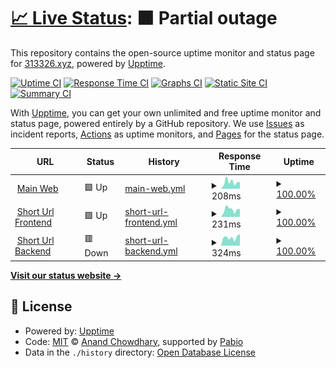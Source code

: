 # [📈 Live Status](https://monitor.313326.xyz): <!--live status--> **🟧 Partial outage**

This repository contains the open-source uptime monitor and status page for [313326.xyz](https://313326.xyz), powered by [Upptime](https://github.com/upptime/upptime).

[![Uptime CI](https://github.com/313326/monitor/workflows/Uptime%20CI/badge.svg)](https://github.com/313326/monitor/actions?query=workflow%3A%22Uptime+CI%22)
[![Response Time CI](https://github.com/313326/monitor/workflows/Response%20Time%20CI/badge.svg)](https://github.com/313326/monitor/actions?query=workflow%3A%22Response+Time+CI%22)
[![Graphs CI](https://github.com/313326/monitor/workflows/Graphs%20CI/badge.svg)](https://github.com/313326/monitor/actions?query=workflow%3A%22Graphs+CI%22)
[![Static Site CI](https://github.com/313326/monitor/workflows/Static%20Site%20CI/badge.svg)](https://github.com/313326/monitor/actions?query=workflow%3A%22Static+Site+CI%22)
[![Summary CI](https://github.com/313326/monitor/workflows/Summary%20CI/badge.svg)](https://github.com/313326/monitor/actions?query=workflow%3A%22Summary+CI%22)

With [Upptime](https://upptime.js.org), you can get your own unlimited and free uptime monitor and status page, powered entirely by a GitHub repository. We use [Issues](https://github.com/313326/monitor/issues) as incident reports, [Actions](https://github.com/313326/monitor/actions) as uptime monitors, and [Pages](https://monitor.313326.xyz) for the status page.

<!--start: status pages-->
<!-- This summary is generated by Upptime (https://github.com/upptime/upptime) -->
<!-- Do not edit this manually, your changes will be overwritten -->
<!-- prettier-ignore -->
| URL | Status | History | Response Time | Uptime |
| --- | ------ | ------- | ------------- | ------ |
| <img alt="" src="https://icons.duckduckgo.com/ip3/313326.xyz.ico" height="13"> [Main Web](https://313326.xyz/) | 🟩 Up | [main-web.yml](https://github.com/313326/monitor/commits/HEAD/history/main-web.yml) | <details><summary><img alt="Response time graph" src="./graphs/main-web/response-time-week.png" height="20"> 208ms</summary><br><a href="https://monitor.313326.xyz/history/main-web"><img alt="Response time 182" src="https://img.shields.io/endpoint?url=https%3A%2F%2Fraw.githubusercontent.com%2F313326%2Fmonitor%2FHEAD%2Fapi%2Fmain-web%2Fresponse-time.json"></a><br><a href="https://monitor.313326.xyz/history/main-web"><img alt="24-hour response time 212" src="https://img.shields.io/endpoint?url=https%3A%2F%2Fraw.githubusercontent.com%2F313326%2Fmonitor%2FHEAD%2Fapi%2Fmain-web%2Fresponse-time-day.json"></a><br><a href="https://monitor.313326.xyz/history/main-web"><img alt="7-day response time 208" src="https://img.shields.io/endpoint?url=https%3A%2F%2Fraw.githubusercontent.com%2F313326%2Fmonitor%2FHEAD%2Fapi%2Fmain-web%2Fresponse-time-week.json"></a><br><a href="https://monitor.313326.xyz/history/main-web"><img alt="30-day response time 201" src="https://img.shields.io/endpoint?url=https%3A%2F%2Fraw.githubusercontent.com%2F313326%2Fmonitor%2FHEAD%2Fapi%2Fmain-web%2Fresponse-time-month.json"></a><br><a href="https://monitor.313326.xyz/history/main-web"><img alt="1-year response time 182" src="https://img.shields.io/endpoint?url=https%3A%2F%2Fraw.githubusercontent.com%2F313326%2Fmonitor%2FHEAD%2Fapi%2Fmain-web%2Fresponse-time-year.json"></a></details> | <details><summary><a href="https://monitor.313326.xyz/history/main-web">100.00%</a></summary><a href="https://monitor.313326.xyz/history/main-web"><img alt="All-time uptime 99.99%" src="https://img.shields.io/endpoint?url=https%3A%2F%2Fraw.githubusercontent.com%2F313326%2Fmonitor%2FHEAD%2Fapi%2Fmain-web%2Fuptime.json"></a><br><a href="https://monitor.313326.xyz/history/main-web"><img alt="24-hour uptime 100.00%" src="https://img.shields.io/endpoint?url=https%3A%2F%2Fraw.githubusercontent.com%2F313326%2Fmonitor%2FHEAD%2Fapi%2Fmain-web%2Fuptime-day.json"></a><br><a href="https://monitor.313326.xyz/history/main-web"><img alt="7-day uptime 100.00%" src="https://img.shields.io/endpoint?url=https%3A%2F%2Fraw.githubusercontent.com%2F313326%2Fmonitor%2FHEAD%2Fapi%2Fmain-web%2Fuptime-week.json"></a><br><a href="https://monitor.313326.xyz/history/main-web"><img alt="30-day uptime 100.00%" src="https://img.shields.io/endpoint?url=https%3A%2F%2Fraw.githubusercontent.com%2F313326%2Fmonitor%2FHEAD%2Fapi%2Fmain-web%2Fuptime-month.json"></a><br><a href="https://monitor.313326.xyz/history/main-web"><img alt="1-year uptime 99.99%" src="https://img.shields.io/endpoint?url=https%3A%2F%2Fraw.githubusercontent.com%2F313326%2Fmonitor%2FHEAD%2Fapi%2Fmain-web%2Fuptime-year.json"></a></details>
| <img alt="" src="https://icons.duckduckgo.com/ip3/link.313326.xyz.ico" height="13"> [Short Url Frontend](https://link.313326.xyz/) | 🟩 Up | [short-url-frontend.yml](https://github.com/313326/monitor/commits/HEAD/history/short-url-frontend.yml) | <details><summary><img alt="Response time graph" src="./graphs/short-url-frontend/response-time-week.png" height="20"> 231ms</summary><br><a href="https://monitor.313326.xyz/history/short-url-frontend"><img alt="Response time 256" src="https://img.shields.io/endpoint?url=https%3A%2F%2Fraw.githubusercontent.com%2F313326%2Fmonitor%2FHEAD%2Fapi%2Fshort-url-frontend%2Fresponse-time.json"></a><br><a href="https://monitor.313326.xyz/history/short-url-frontend"><img alt="24-hour response time 242" src="https://img.shields.io/endpoint?url=https%3A%2F%2Fraw.githubusercontent.com%2F313326%2Fmonitor%2FHEAD%2Fapi%2Fshort-url-frontend%2Fresponse-time-day.json"></a><br><a href="https://monitor.313326.xyz/history/short-url-frontend"><img alt="7-day response time 231" src="https://img.shields.io/endpoint?url=https%3A%2F%2Fraw.githubusercontent.com%2F313326%2Fmonitor%2FHEAD%2Fapi%2Fshort-url-frontend%2Fresponse-time-week.json"></a><br><a href="https://monitor.313326.xyz/history/short-url-frontend"><img alt="30-day response time 260" src="https://img.shields.io/endpoint?url=https%3A%2F%2Fraw.githubusercontent.com%2F313326%2Fmonitor%2FHEAD%2Fapi%2Fshort-url-frontend%2Fresponse-time-month.json"></a><br><a href="https://monitor.313326.xyz/history/short-url-frontend"><img alt="1-year response time 256" src="https://img.shields.io/endpoint?url=https%3A%2F%2Fraw.githubusercontent.com%2F313326%2Fmonitor%2FHEAD%2Fapi%2Fshort-url-frontend%2Fresponse-time-year.json"></a></details> | <details><summary><a href="https://monitor.313326.xyz/history/short-url-frontend">100.00%</a></summary><a href="https://monitor.313326.xyz/history/short-url-frontend"><img alt="All-time uptime 99.99%" src="https://img.shields.io/endpoint?url=https%3A%2F%2Fraw.githubusercontent.com%2F313326%2Fmonitor%2FHEAD%2Fapi%2Fshort-url-frontend%2Fuptime.json"></a><br><a href="https://monitor.313326.xyz/history/short-url-frontend"><img alt="24-hour uptime 100.00%" src="https://img.shields.io/endpoint?url=https%3A%2F%2Fraw.githubusercontent.com%2F313326%2Fmonitor%2FHEAD%2Fapi%2Fshort-url-frontend%2Fuptime-day.json"></a><br><a href="https://monitor.313326.xyz/history/short-url-frontend"><img alt="7-day uptime 100.00%" src="https://img.shields.io/endpoint?url=https%3A%2F%2Fraw.githubusercontent.com%2F313326%2Fmonitor%2FHEAD%2Fapi%2Fshort-url-frontend%2Fuptime-week.json"></a><br><a href="https://monitor.313326.xyz/history/short-url-frontend"><img alt="30-day uptime 100.00%" src="https://img.shields.io/endpoint?url=https%3A%2F%2Fraw.githubusercontent.com%2F313326%2Fmonitor%2FHEAD%2Fapi%2Fshort-url-frontend%2Fuptime-month.json"></a><br><a href="https://monitor.313326.xyz/history/short-url-frontend"><img alt="1-year uptime 99.99%" src="https://img.shields.io/endpoint?url=https%3A%2F%2Fraw.githubusercontent.com%2F313326%2Fmonitor%2FHEAD%2Fapi%2Fshort-url-frontend%2Fuptime-year.json"></a></details>
| <img alt="" src="https://icons.duckduckgo.com/ip3/l.313326.xyz.ico" height="13"> [Short Url Backend](https://l.313326.xyz/) | 🟥 Down | [short-url-backend.yml](https://github.com/313326/monitor/commits/HEAD/history/short-url-backend.yml) | <details><summary><img alt="Response time graph" src="./graphs/short-url-backend/response-time-week.png" height="20"> 324ms</summary><br><a href="https://monitor.313326.xyz/history/short-url-backend"><img alt="Response time 336" src="https://img.shields.io/endpoint?url=https%3A%2F%2Fraw.githubusercontent.com%2F313326%2Fmonitor%2FHEAD%2Fapi%2Fshort-url-backend%2Fresponse-time.json"></a><br><a href="https://monitor.313326.xyz/history/short-url-backend"><img alt="24-hour response time 458" src="https://img.shields.io/endpoint?url=https%3A%2F%2Fraw.githubusercontent.com%2F313326%2Fmonitor%2FHEAD%2Fapi%2Fshort-url-backend%2Fresponse-time-day.json"></a><br><a href="https://monitor.313326.xyz/history/short-url-backend"><img alt="7-day response time 324" src="https://img.shields.io/endpoint?url=https%3A%2F%2Fraw.githubusercontent.com%2F313326%2Fmonitor%2FHEAD%2Fapi%2Fshort-url-backend%2Fresponse-time-week.json"></a><br><a href="https://monitor.313326.xyz/history/short-url-backend"><img alt="30-day response time 357" src="https://img.shields.io/endpoint?url=https%3A%2F%2Fraw.githubusercontent.com%2F313326%2Fmonitor%2FHEAD%2Fapi%2Fshort-url-backend%2Fresponse-time-month.json"></a><br><a href="https://monitor.313326.xyz/history/short-url-backend"><img alt="1-year response time 336" src="https://img.shields.io/endpoint?url=https%3A%2F%2Fraw.githubusercontent.com%2F313326%2Fmonitor%2FHEAD%2Fapi%2Fshort-url-backend%2Fresponse-time-year.json"></a></details> | <details><summary><a href="https://monitor.313326.xyz/history/short-url-backend">100.00%</a></summary><a href="https://monitor.313326.xyz/history/short-url-backend"><img alt="All-time uptime 99.95%" src="https://img.shields.io/endpoint?url=https%3A%2F%2Fraw.githubusercontent.com%2F313326%2Fmonitor%2FHEAD%2Fapi%2Fshort-url-backend%2Fuptime.json"></a><br><a href="https://monitor.313326.xyz/history/short-url-backend"><img alt="24-hour uptime 99.99%" src="https://img.shields.io/endpoint?url=https%3A%2F%2Fraw.githubusercontent.com%2F313326%2Fmonitor%2FHEAD%2Fapi%2Fshort-url-backend%2Fuptime-day.json"></a><br><a href="https://monitor.313326.xyz/history/short-url-backend"><img alt="7-day uptime 100.00%" src="https://img.shields.io/endpoint?url=https%3A%2F%2Fraw.githubusercontent.com%2F313326%2Fmonitor%2FHEAD%2Fapi%2Fshort-url-backend%2Fuptime-week.json"></a><br><a href="https://monitor.313326.xyz/history/short-url-backend"><img alt="30-day uptime 100.00%" src="https://img.shields.io/endpoint?url=https%3A%2F%2Fraw.githubusercontent.com%2F313326%2Fmonitor%2FHEAD%2Fapi%2Fshort-url-backend%2Fuptime-month.json"></a><br><a href="https://monitor.313326.xyz/history/short-url-backend"><img alt="1-year uptime 99.95%" src="https://img.shields.io/endpoint?url=https%3A%2F%2Fraw.githubusercontent.com%2F313326%2Fmonitor%2FHEAD%2Fapi%2Fshort-url-backend%2Fuptime-year.json"></a></details>

<!--end: status pages-->

[**Visit our status website →**](https://monitor.313326.xyz)

## 📄 License

- Powered by: [Upptime](https://github.com/upptime/upptime)
- Code: [MIT](./LICENSE) © [Anand Chowdhary](https://anandchowdhary.com), supported by [Pabio](https://pabio.com)
- Data in the `./history` directory: [Open Database License](https://opendatacommons.org/licenses/odbl/1-0/)
